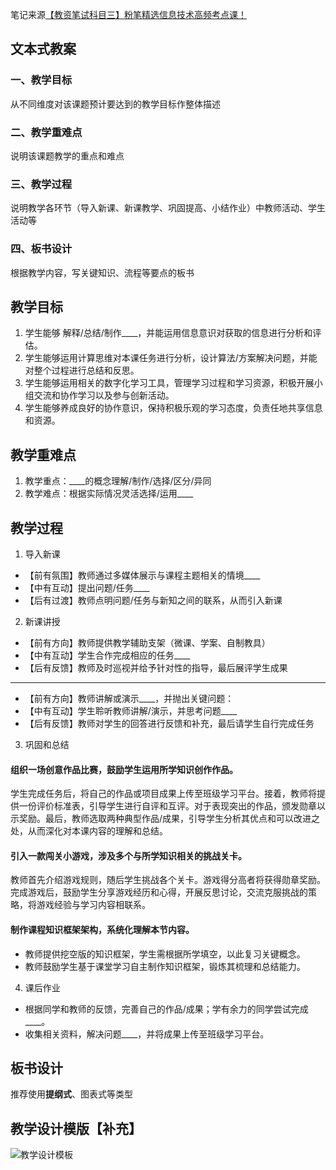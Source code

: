 笔记来源[【教资笔试科目三】粉笔精选信息技术高频考点课！](https://www.bilibili.com/video/BV1GMAoe1EAv?spm_id_from=333.788.videopod.episodes&vd_source=e7bf6b9f17986b96b8209360613c05a1&p=8)
## 文本式教案
### 一、教学目标
从不同维度对该课题预计要达到的教学目标作整体描述
### 二、教学重难点
说明该课题教学的重点和难点
### 三、教学过程
说明教学各环节（导入新课、新课教学、巩固提高、小结作业）中教师活动、学生活动等
### 四、板书设计
根据教学内容，写关键知识、流程等要点的板书

## 教学目标
1. 学生能够 解释/总结/制作____，并能运用信息意识对获取的信息进行分析和评估。
2. 学生能够运用计算思维对本课任务进行分析，设计算法/方案解决问题，并能对整个过程进行总结和反思。
3. 学生能够运用相关的数字化学习工具，管理学习过程和学习资源，积极开展小组交流和协作学习以及参与创新活动。
4. 学生能够养成良好的协作意识，保持积极乐观的学习态度，负责任地共享信息和资源。

## 教学重难点
1. 教学重点：____的概念理解/制作/选择/区分/异同
2. 教学难点：根据实际情况灵活选择/运用____

## 教学过程
1. 导入新课
- 【前有氛围】教师通过多媒体展示与课程主题相关的情境____
- 【中有互动】提出问题/任务____
- 【后有过渡】教师点明问题/任务与新知之间的联系，从而引入新课
2. 新课讲授
- 【前有方向】教师提供教学辅助支架（微课、学案、自制教具）
- 【中有互动】学生合作完成相应的任务____
- 【后有反馈】教师及时巡视并给予针对性的指导，最后展评学生成果
---
- 【前有方向】教师讲解或演示____，并抛出关键问题：
- 【中有互动】学生聆听教师讲解/演示，并思考问题____
- 【后有反馈】教师对学生的回答进行反馈和补充，最后请学生自行完成任务
3. 巩固和总结
#### 组织一场创意作品比赛，鼓励学生运用所学知识创作作品。
学生完成任务后，将自己的作品或项目成果上传至班级学习平台。接着，教师将提供一份评价标准表，引导学生进行自评和互评。对于表现突出的作品，颁发勋章以示奖励。最后，教师选取两种典型作品/成果，引导学生分析其优点和可以改进之处，从而深化对本课内容的理解和总结。
#### 引入一款闯关小游戏，涉及多个与所学知识相关的挑战关卡。
教师首先介绍游戏规则，随后学生挑战各个关卡。游戏得分高者将获得勋章奖励。完成游戏后，鼓励学生分享游戏经历和心得，开展反思讨论，交流克服挑战的策略，将游戏经验与学习内容相联系。
#### 制作课程知识框架架构，系统化理解本节内容。
- 教师提供挖空版的知识框架，学生需根据所学填空，以此复习关键概念。
- 教师鼓励学生基于课堂学习自主制作知识框架，锻炼其梳理和总结能力。
4. 课后作业
- 根据同学和教师的反馈，完善自己的作品/成果；学有余力的同学尝试完成____。
- 收集相关资料，解决问题____，并将成果上传至班级学习平台。

## 板书设计
推荐使用**提纲式**、图表式等类型

## 教学设计模版【补充】
![教学设计模板](https://i.postimg.cc/25Kqj6sh/image.jpg)